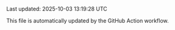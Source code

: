 Last updated: 2025-10-03 13:19:28 UTC

This file is automatically updated by the GitHub Action workflow.
